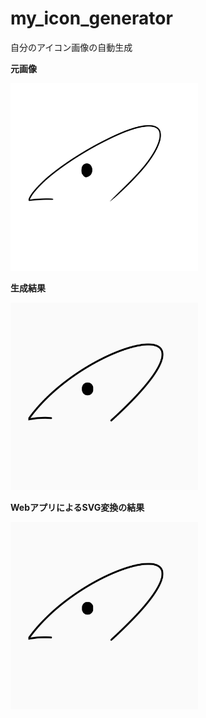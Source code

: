 # my_icon_generator
自分のアイコン画像の自動生成

<p><strong>元画像</strong></p> 
<img src="./original.jpg" width=300>

<p><strong>生成結果</strong></p>
<img src="./icon.png" width=300>

<p><strong>WebアプリによるSVG変換の結果</strong></p>
<img src="./icon.svg" width=300>
